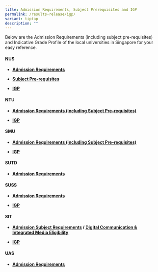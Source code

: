 ```yaml
---
title: Admission Requirements, Subject Prerequisites and IGP
permalink: /results-release/igp/
variant: tiptap
description: ""
---
```

<p>Below are the Admission Requirements (including subject pre-requisites)
and Indicative Grade Profile of the local universities in Singapore for
your easy reference.</p>
<p></p>
<h4><strong>NUS</strong></h4>
<ul>
<li>
<p><strong><a href="https://www.nus.edu.sg/oam/apply-to-nus/singapore-cambridge-gce-a-level/admissions-requirements" class="XqQF9c" rel="noopener noreferrer nofollow" target="_blank"><u>Admission Requirements</u></a></strong>
</p>
</li>
<li>
<p><strong><a href="https://nus.edu.sg/oam/admissions/before-you-apply/programme-prerequisites" class="XqQF9c" rel="noopener noreferrer nofollow" target="_blank"><u>Subject Pre-requisites</u></a></strong>
</p>
</li>
<li>
<p><strong><a href="https://www.nus.edu.sg/oam/undergraduate-programmes/indicative-grade-profile-%28igp%29" class="XqQF9c" rel="noopener noreferrer nofollow" target="_blank"><u>IGP</u></a></strong>
</p>
</li>
</ul>
<h4><strong>NTU</strong></h4>
<ul>
<li>
<p><strong><a href="https://www.ntu.edu.sg/admissions/undergraduate/admission-guide/singapore-cambridge-gce-a-level" class="XqQF9c" rel="noopener noreferrer nofollow" target="_blank"><u>Admission Requirements (including Subject Pre-requisites)</u></a></strong>
</p>
</li>
<li>
<p><strong><a href="https://www3.ntu.edu.sg/oad2/website_files/igp/ntu_igp.pdf" class="XqQF9c" rel="noopener noreferrer nofollow" target="_blank"><u>IGP</u></a></strong>
</p>
</li>
</ul>
<h4><strong>SMU</strong></h4>
<ul>
<li>
<p><strong><a href="https://admissions.smu.edu.sg/admissions-requirements/singapore-cambridge-gce-levels" class="XqQF9c" rel="noopener noreferrer nofollow" target="_blank"><u>Admission Requirements (including Subject Pre-requisites)</u></a></strong>
</p>
</li>
<li>
<p><strong><a href="https://admissions.smu.edu.sg/admissions-requirements/indicative-grade-profile" class="XqQF9c" rel="noopener noreferrer nofollow" target="_blank"><u>IGP</u></a></strong>
</p>
</li>
</ul>
<h4><strong>SUTD</strong></h4>
<ul>
<li>
<p><strong><a href="https://www.sutd.edu.sg/Admissions/Undergraduate/Application/Admission-Requirements" class="XqQF9c" rel="noopener noreferrer nofollow" target="_blank"><u>Admission Requirements</u></a></strong>
</p>
</li>
</ul>
<h4><strong>SUSS</strong></h4>
<ul>
<li>
<p><strong><a href="https://www.suss.edu.sg/full-time-undergraduate/admissions/eligibility" class="XqQF9c" rel="noopener noreferrer nofollow" target="_blank"><u>Admission Requirements</u></a></strong>
</p>
</li>
<li>
<p><strong><a href="https://www.suss.edu.sg/full-time-undergraduate/admissions/indicative-grade-profile-igp" class="XqQF9c" rel="noopener noreferrer nofollow" target="_blank"><u>IGP</u></a></strong>
</p>
</li>
</ul>
<h4><strong>SIT</strong></h4>
<ul>
<li>
<p><strong><a href="https://www.singaporetech.edu.sg/admissions/undergraduate/requirements/a-levels" class="XqQF9c" rel="noopener noreferrer nofollow" target="_blank"><u>Admission Subject Requirements</u></a> / <a href="https://www.singaporetech.edu.sg/undergraduate-programmes/digital-communications-and-integrated-media#eligibility" class="XqQF9c" rel="noopener noreferrer nofollow" target="_blank"><u>Digital Communication &amp; Integrated Media Eligibility</u></a></strong>
</p>
</li>
<li>
<p><strong><a href="https://www.singaporetech.edu.sg/sites/default/files/2021-01/SIT_Indicative_Grade_Profile_0.pdf" class="XqQF9c" rel="noopener noreferrer nofollow" target="_blank"><u>IGP</u></a></strong>
</p>
</li>
</ul>
<h4><strong>UAS</strong></h4>
<ul>
<li>
<p><strong><a href="https://uas.edu.sg/admissions" class="XqQF9c" rel="noopener noreferrer nofollow" target="_blank"><u>Admission Requirements</u></a></strong>
</p>
</li>
</ul>
<p></p>